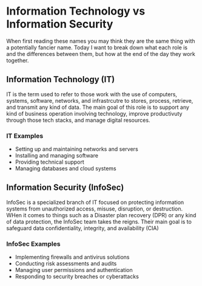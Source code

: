 # Information Technology vs Information Security 
When first reading these names you may think they are the same thing with a potentially fancier name. Today I want to break down what each role is and the differences between them, but how at the end of the day they work together.

## Information Technology (IT)
IT is the term used to refer to those work with the use of computers, systems, software, networks, and infrastrcutre to stores, process, retrieve, and transmit any kind of data. The main goal of this role is to support any kind of business operation involving technology, improve productivuty through those tech stacks, and manage digital resources.

### IT Examples
- Setting up and maintaining networks and servers
- Installing and managing software
- Providing technical support
- Managing databases and cloud systems

## Information Security (InfoSec)
InfoSec is a specialized branch of IT focused on protecting information systems from unauthorized access, misuse, disruption, or destruction. WHen it comes to things such as a Disaster plan recovery (DPR) or any kind of data protection, the InfoSec team takes the reigns. Their main
goal is to safeguard data confidentiality, integrity, and availability (CIA)

### InfoSec Examples
- Implementing firewalls and antivirus solutions
- Conducting risk assessments and audits
- Managing user permissions and authentication
- Responding to security breaches or cyberattacks
